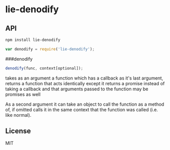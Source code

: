 # lie-denodify


## API

```bash
npm install lie-denodify
```

```javascript
var denodify = require('lie-denodify');
```

###denodify

```javascript
denodify(func, context[optional]);
```

takes as an argument a function which has a callback as it's last argument, returns a function that acts identically except it returns a promise instead of taking a callback and that arguments passed to the function may be promises as well

As a second argument it can take an object to call the function as a method of, if omitted calls it in the same context that the function was called (i.e. like normal).

## License

  MIT
